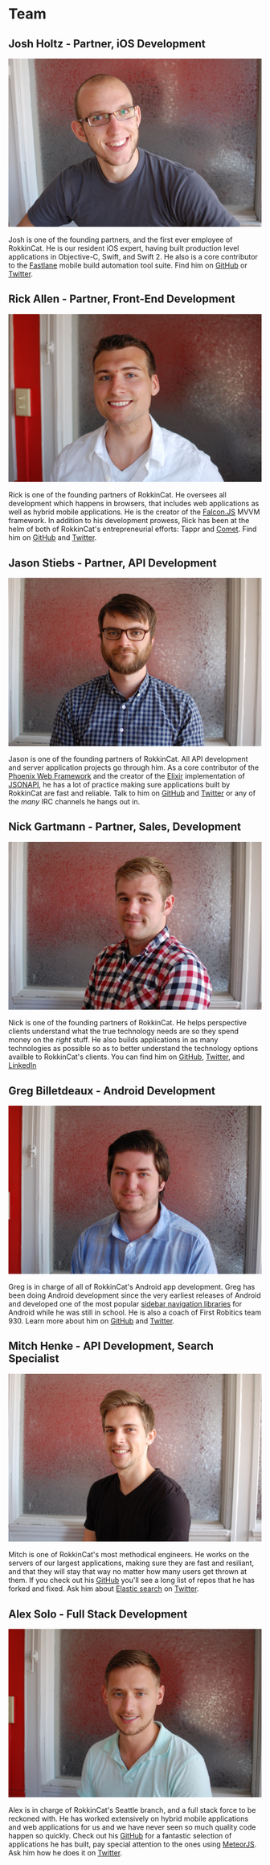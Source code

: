 # Team

## Josh Holtz - Partner, iOS Development
![Josh Holtz](headshots/josh-holtz.jpg)

Josh is one of the founding partners, and the first ever employee of RokkinCat. 
He is our resident iOS expert, having built production level applications in 
Objective-C, Swift, and Swift 2. He also is a core contributor to the 
[Fastlane](https://fastlane.tools/) mobile build automation tool suite. Find him
on [GitHub](https://github.com/joshdholtz) or [Twitter](https://twitter.com/joshdholtz).

## Rick Allen - Partner, Front-End Development
![Rick Allen](headshots/rick-allen.jpg)

Rick is one of the founding partners of RokkinCat. He oversees all development 
which happens in browsers, that includes web applications as well as hybrid
mobile applications. He is the creator of the [Falcon.JS](https://stoodder.github.io/falconjs/)
MVVM framework. In addition to his development prowess, Rick has been at the helm
of both of RokkinCat's entrepreneurial efforts: Tappr and [Comet](https://www.comet.ai). 
Find him on [GitHub](https://github.com/stoodder) and [Twitter](https://twitter.com/stoodder).

## Jason Stiebs - Partner, API Development
![Jason Stiebs](headshots/jason-stiebs.jpg)

Jason is one of the founding partners of RokkinCat. All API development and server 
application projects go through him. As a core contributor of the 
[Phoenix Web Framework](https://www.phoenixframework.com) and the
creator of the [Elixir](https://elixir-lang.org) implementation of [JSONAPI](http://jsonapi.org),
he has a lot of practice making sure applications built by RokkinCat are fast
and reliable. Talk to him on [GitHub](https://github.com/jeregrine) and 
[Twitter](https://twitter.com/peregrine) or any of the _many_ IRC channels he hangs out in.

## Nick Gartmann - Partner, Sales, Development
![Nick Gartmann](headshots/nick-gartmann.jpg)

Nick is one of the founding partners of RokkinCat. He helps perspective clients
understand what the true technology needs are so they spend money on the _right_
stuff. He also builds applications in as many technologies as possible so as
to better understand the technology options availble to RokkinCat's clients. You can
find him on [GitHub](https://github.com/nickgartmann), [Twitter](https://twitter.com/nickgartmann),
and [LinkedIn](https://www.linkedin.com/in/nickgartmann)

## Greg Billetdeaux - Android Development
![Greg Billetdeaux](headshots/greg-billetdeaux.jpg)

Greg is in charge of all of RokkinCat's Android app development. Greg has been doing
Android development since the very earliest releases of Android and developed one of
the most popular [sidebar navigation libraries](https://github.com/Gregadeaux/android-fly-in-app-navigation) for Android 
while he was still in school. He is also a coach of First Robitics team 930. Learn 
more about him on [GitHub](https://github.com/gregadeaux) and [Twitter](https://twitter.com/gregadeaux).

## Mitch Henke - API Development, Search Specialist
![Mitch Henke](headshots/mitch-henke.jpg)

Mitch is one of RokkinCat's most methodical engineers.
He works on the servers of our largest applications, making sure they are fast and resiliant, and that they will stay that way no matter how many users get thrown at them.
If you check out his [GitHub](https://github.com/mitchellhenke) you'll see a long list of repos that he has forked and fixed.
Ask him about [Elastic search](https://www.elastic.co) on [Twitter](https://twitter.com/mitchellhenke).

## Alex Solo - Full Stack Development
![Alex Solo](headshots/alex-solo.jpg)

Alex is in charge of RokkinCat's Seattle branch, and a full stack force to be reckoned with.
He has worked extensively on hybrid mobile applications and web applications for us and we have never seen so much quality code happen so quickly. 
Check out his [GitHub](https://github.com/civilframe) for a fantastic selection of applications he has built, pay special attention to the ones using [MeteorJS](https://www.meteor.com/). 
Ask him how he does it on [Twitter](https://twitter.com/civilframe).
